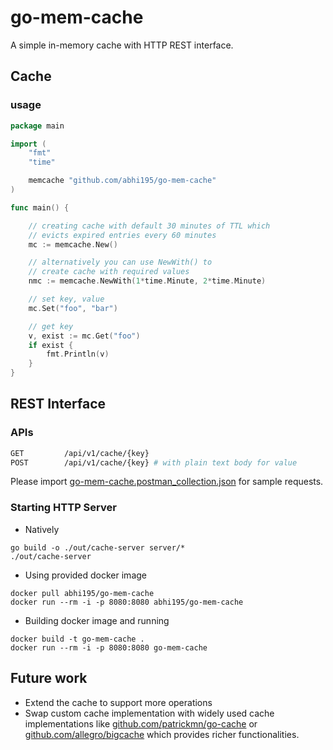 # go-mem-cache

A simple in-memory cache with HTTP REST interface.

## Cache

### usage

```go
package main

import (
	"fmt"
	"time"

	memcache "github.com/abhi195/go-mem-cache"
)

func main() {

	// creating cache with default 30 minutes of TTL which
	// evicts expired entries every 60 minutes
	mc := memcache.New()

	// alternatively you can use NewWith() to
	// create cache with required values
	nmc := memcache.NewWith(1*time.Minute, 2*time.Minute)

	// set key, value
	mc.Set("foo", "bar")

	// get key
	v, exist := mc.Get("foo")
	if exist {
		fmt.Println(v)
	}
}
```

## REST Interface

### APIs

```bash
GET         /api/v1/cache/{key}
POST        /api/v1/cache/{key} # with plain text body for value
```

Please import [go-mem-cache.postman_collection.json](https://github.com/abhi195/go-mem-cache/blob/master/go-mem-cache.postman_collection.json) for sample requests.

### Starting HTTP Server

- Natively

```
go build -o ./out/cache-server server/*
./out/cache-server
```

- Using provided docker image

```
docker pull abhi195/go-mem-cache
docker run --rm -i -p 8080:8080 abhi195/go-mem-cache
```

- Building docker image and running

```
docker build -t go-mem-cache .
docker run --rm -i -p 8080:8080 go-mem-cache
```

## Future work

- Extend the cache to support more operations
- Swap custom cache implementation with widely used cache implementations like [github.com/patrickmn/go-cache](https://github.com/patrickmn/go-cache) or [github.com/allegro/bigcache](https://github.com/allegro/bigcache) which provides richer functionalities.
